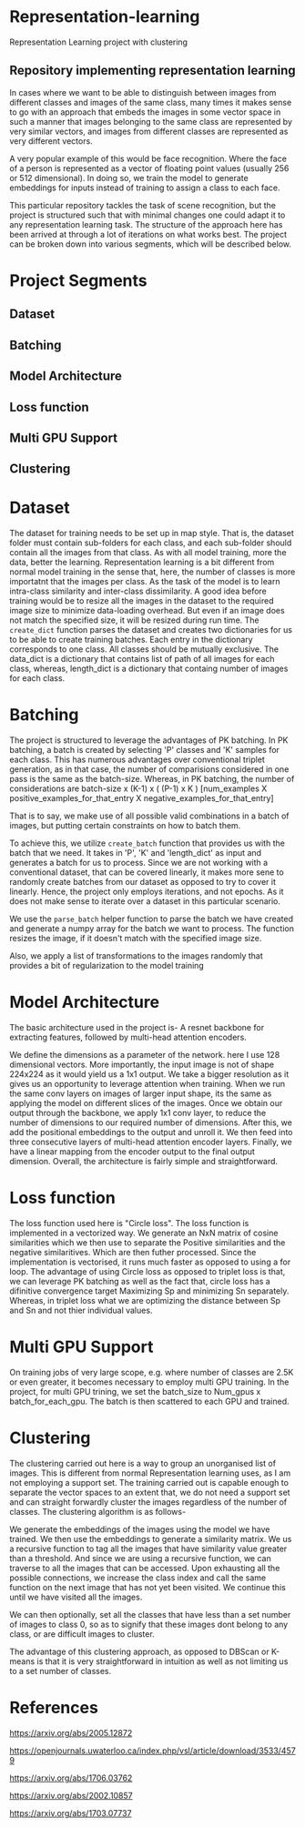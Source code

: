 # Representation-learning
Representation Learning project with clustering

## Repository implementing representation learning
In cases where we want to be able to distinguish between images from different classes and images of the same class, many times it makes sense to go with an approach that embeds the images in some vector space in such a manner that images belonging to the same class are represented by very similar vectors, and images from different classes are represented as very different vectors.

A very popular example of this would be face recognition. Where the face of a person is represented as a vector of floating point values (usually 256 or 512 dimensional). In doing so, we train the model to generate embeddings for inputs instead of training to assign a class to each face.

This particular repository tackles the task of scene recognition, but the project is structured such that with minimal changes one could adapt it to any representation learning task. The structure of the approach here has been arrived at through a lot of iterations on what works best. The project can be broken down into various segments, which will be described below.

# Project Segments
## Dataset
## Batching
## Model Architecture
## Loss function
## Multi GPU Support
## Clustering

# Dataset
The dataset for training needs to be set up in map style. That is, the dataset folder must contain sub-folders for each class, and each sub-folder should contain all the images from that class. As with all model training, more the data, better the learning. Representation learning is a bit different from normal model training in the sense that, here, the number of classes is more importatnt that the images per class. As the task of the model is to learn intra-class similarity and inter-class dissimilarity.
A good idea before training would be to resize all the images in the dataset to the required image size to minimize data-loading overhead. But even if an image does not match the specified size, it will be resized during run time.
The `create_dict` function parses the dataset and creates two dictionaries for us to be able to create training batches. Each entry in the dictionary corresponds to one class. All classes should be mutually exclusive. The data_dict is a dictionary that contains list of path of all images for each class, whereas, length_dict is a dictionary that containg number of images for each class.

# Batching
The project is structured to leverage the advantages of PK batching. In PK batching, a batch is created by selecting 'P' classes and 'K' samples for each class. This has numerous advantages over conventional triplet generation, as in that case, the number of comparisions considered in one pass is the same as the batch-size. Whereas, in PK batching, the number of considerations are 
batch-size x (K-1) x ( (P-1) x K )
[num_examples X positive_examples_for_that_entry X negative_examples_for_that_entry]

That is to say, we make use of all possible valid combinations in a batch of images, but putting certain constraints on how to batch them.

To achieve this, we utilize `create_batch` function that provides us with the batch that we need. It takes in 'P', 'K' and 'length_dict' as input and generates a batch for us to process. Since we are not working with a conventional dataset, that can be covered linearly, it makes more sene to randomly create batches from our dataset as opposed to try to cover it linearly. Hence, the project only employs iterations, and not epochs. As it does not make sense to iterate over a dataset in this particular scenario.

We use the `parse_batch` helper function to parse the batch we have created and generate a numpy array for the batch we want to process. The function resizes the image, if it doesn't match with the specified image size.

Also, we apply a list of transformations to the images randomly that provides a bit of regularization to the model training

# Model Architecture
The basic architecture used in the project is-
A resnet backbone for extracting features, followed by multi-head attention encoders.

We define the dimensions as a parameter of the network. here I use 128 dimensional vectors. More importantly, the input image is not of shape 224x224 as it would yield us a 1x1 output. We take a bigger resolution as it gives us an opportunity to leverage attention when training.
When we run the same conv layers on images of larger input shape, its the same as applying the model on different slices of the images. Once we obtain our output through the backbone, we apply 1x1 conv layer, to reduce the number of dimensions to our required number of dimensions. After this, we add the positional embeddings to the output and unroll it. We then feed into three consecutive layers of multi-head attention encoder layers. Finally, we have a linear mapping from the encoder output to the final output dimension.
Overall, the architecture is fairly simple and straightforward.

# Loss function
The loss function used here is "Circle loss". The loss function is implemented in a vectorized way. We generate an NxN matrix of cosine similarities which we then use to separate the Positive similarities and the negative similaritives. Which are then futher processed. Since the implementation is vectorised, it runs much faster as opposed to using a for loop.
The advantage of using Circle loss as opposed to triplet loss is that, we can leverage PK batching as well as the fact that, circle loss has a difinitive convergence target Maximizing Sp and minimizing Sn separately. Whereas, in triplet loss what we are optimizing the distance between Sp and Sn and not thier individual values.

# Multi GPU Support
On training jobs of very large scope, e.g. where number of classes are 2.5K or even greater, it becomes necessary to employ multi GPU training. In the project, for multi GPU trining, we set the batch_size to Num_gpus x batch_for_each_gpu. The batch is then scattered to each GPU and trained.

# Clustering
The clustering carried out here is a way to group an unorganised list of images. This is different from normal Representation learning uses, as I am not employing a support set. The training carried out is capable enough to separate the vector spaces to an extent that, we do not need a support set and can straight forwardly cluster the images regardless of the number of classes.
The clustering algorithm is as follows-

We generate the embeddings of the images using the model we have trained.
We then use the embeddings to generate a similarity matrix.
We us a recursive function to tag all the images that have similarity value greater than a threshold. And since we are using a recursive function, we can traverse to all the images that can be accessed.
Upon exhausting all the possible connections, we increase the class index and call the same function on the next image that has not yet been visited.
We continue this until we have visited all the images.

We can then optionally, set all the classes that have less than a set number of images to class 0, so as to signify that these images dont belong to any class, or are difficult images to cluster.

The advantage of this clustering approach, as opposed to DBScan or K-means is that it is very straightforward in intuition as well as not limiting us to a set number of classes.

# References

https://arxiv.org/abs/2005.12872

https://openjournals.uwaterloo.ca/index.php/vsl/article/download/3533/4579

https://arxiv.org/abs/1706.03762

https://arxiv.org/abs/2002.10857

https://arxiv.org/abs/1703.07737
